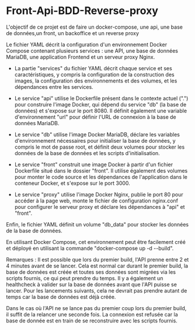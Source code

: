# Front-Api-BDD-Reverse-proxy
L'objectif de ce projet est de faire un docker-compose, une api, une base de données,un front, un backoffice et un reverse proxy


Le fichier YAML décrit la configuration d'un environnement Docker Compose contenant plusieurs services : une API, une base de données MariaDB, une application Frontend et un serveur proxy Nginx.

- La partie "services" du fichier YAML décrit chaque service et ses caractéristiques, y compris la configuration de la construction des images, la configuration des environnements et des volumes, et les dépendances entre les services.

- Le service "api" utilise le Dockerfile présent dans le contexte actuel (".") pour construire l'image Docker, qui dépend du service "db" (la base de données) et s'expose sur le port 8080. Il définit également une variable d'environnement "url" pour définir l'URL de connexion à la base de données MariaDB.

- Le service "db" utilise l'image Docker MariaDB, déclare les variables d'environnement nécessaires pour initialiser la base de données, y compris le mot de passe root, et définit deux volumes pour stocker les données de la base de données et les scripts d'initialisation.

- Le service "front" construit une image Docker à partir d'un fichier Dockerfile situé dans le dossier "front". Il utilise également des volumes pour monter le code source et les dépendances de l'application dans le conteneur Docker, et s'expose sur le port 3000.

- Le service "proxy" utilise l'image Docker Nginx, publie le port 80 pour accéder à la page web, monte le fichier de configuration nginx.conf pour configurer le serveur proxy et déclare les dépendances à "api" et "front".

Enfin, le fichier YAML définit un volume "db_data" pour stocker les données de la base de données.

En utilisant Docker Compose, cet environnement peut être facilement créé et déployé en utilisant la commande "docker-compose up -d --build".

Remarques : 
Il est possible que lors du premier build, l'API prenne entre 2 et 4 minutes avant de se lancer. Cela est normal car durant le premier build, la base de données est créée et toutes ses données sont migrées via les scripts fournis, ce qui peut prendre du temps. Il y a également un healthcheck à valider sur la base de données avant que l'API puisse se lancer. Pour les lancements suivants, cela ne devrait pas prendre autant de temps car la base de données est déjà créée.

Dans le cas où l'API ne se lance pas du premier coup lors du premier build, il suffit de la relancer une seconde fois. La connexion est refusée car la base de donnée est en train de se reconstruire avec les scripts fournis.